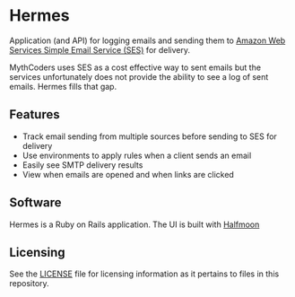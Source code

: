 # Hermes

Application (and API) for logging emails and sending them to [Amazon Web Services Simple Email Service (SES)](https://aws.amazon.com/ses/) for delivery.

MythCoders uses SES as a cost effective way to sent emails but the services unfortunately does not provide the ability to see a log of sent emails. Hermes fills that gap.

## Features

- Track email sending from multiple sources before sending to SES for delivery
- Use environments to apply rules when a client sends an email
- Easily see SMTP delivery results
- View when emails are opened and when links are clicked

## Software

Hermes is a Ruby on Rails application. The UI is built with [Halfmoon](https://www.gethalfmoon.com/)

## Licensing

See the [LICENSE](LICENSE) file for licensing information as it pertains to
files in this repository.
